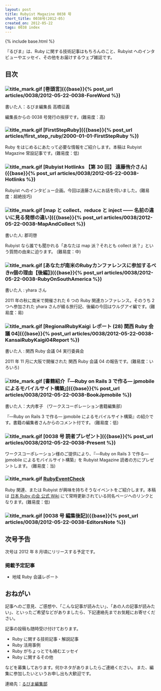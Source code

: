 ```yaml
---
layout: post
title: Rubyist Magazine 0038 号
short_title: 0038号(2012-05)
created_on: 2012-05-22
tags: 0038 index
---
```

{% include base.html %}


『るびま』は、Ruby に関する技術記事はもちろんのこと、Rubyist へのインタビューやエッセイ、その他をお届けするウェブ雑誌です。

## 目次

### ![title_mark.gif]({{base}}{{site.baseurl}}/images/title_mark.gif) [巻頭言]({{base}}{% post_url articles/0038/2012-05-22-0038-ForeWord %})

書いた人：るびま編集長 高橋征義

編集長からの 0038 号発行の挨拶です。(難易度：高)

### ![title_mark.gif]({{base}}{{site.baseurl}}/images/title_mark.gif) [FirstStepRuby]({{base}}{% post_url articles/first_step_ruby/2000-01-01-FirstStepRuby %})

Ruby をはじめるにあたって必要な情報をご紹介します。本稿は Rubyist Magazine 常設記事です。(難易度：低)

### ![title_mark.gif]({{base}}{{site.baseurl}}/images/title_mark.gif) [Rubyist Hotlinks 【第 30 回】 遠藤侑介さん]({{base}}{% post_url articles/0038/2012-05-22-0038-Hotlinks %})

Rubyist へのインタビュー企画。今回は遠藤さんにお話を伺いました。(難易度：超絶技巧)

### ![title_mark.gif]({{base}}{{site.baseurl}}/images/title_mark.gif) [map と collect、reduce と inject ―― 名前の違いに見る発想の違い]({{base}}{% post_url articles/0038/2012-05-22-0038-MapAndCollect %})

書いた人: 郡司啓

Rubyist なら誰でも聞かれる「あなたは map 派？それとも collect 派？」という質問の由来に迫ります。 (難易度：中)

### ![title_mark.gif]({{base}}{{site.baseurl}}/images/title_mark.gif) [あなたが南米のRubyカンファレンスに参加するべきn個の理由【後編】]({{base}}{% post_url articles/0038/2012-05-22-0038-RubyOnSouthAmerica %})

書いた人 : yhara さん

2011 年の秋に南米で開催された 6 つの Ruby 関連カンファレンス。そのうち 2 つへ参加された yhara さんが綴る旅行記、後編の今回はウルグアイ編です。(難易度：易)

### ![title_mark.gif]({{base}}{{site.baseurl}}/images/title_mark.gif) [RegionalRubyKaigi レポート (28) 関西 Ruby 会議 04]({{base}}{% post_url articles/0038/2012-05-22-0038-KansaiRubyKaigi04Report %})

書いた人 : 関西 Ruby 会議 04 実行委員会

2011 年 11 月に大阪で開催された 関西 Ruby 会議 04 の報告です。(難易度：いろいろ)

### ![title_mark.gif]({{base}}{{site.baseurl}}/images/title_mark.gif) [書籍紹介『―Ruby on Rails 3 で作る― jpmobile によるモバイルサイト構築』]({{base}}{% post_url articles/0038/2012-05-22-0038-BookJpmobile %})

書いた人：大内孝子 （ワークスコーポレーション書籍編集部）

『―Ruby on Rails 3 で作る― jpmobile によるモバイルサイト構築』の紹介です。書籍の編集者さんからのコメント付です。 (難易度：低)

### ![title_mark.gif]({{base}}{{site.baseurl}}/images/title_mark.gif) [0038 号 読者プレゼント]({{base}}{% post_url articles/0038/2012-05-22-0038-Present %})

ワークスコーポレーション様のご提供により、『―Ruby on Rails 3 で作る― jpmobile によるモバイルサイト構築』を Rubyist Magazine 読者の方にプレゼントします。 (難易度：当)

### ![title_mark.gif]({{base}}{{site.baseurl}}/images/title_mark.gif) [RubyEventCheck](https://cosen.se/ruby-no-kai/RubyEventCheck)

Ruby 関連、または Rubyist が興味を持ちそうなイベントをご紹介します。本稿は [日本 Ruby の会 公式 Wiki](https://cosen.se/ruby-no-kai/) にて常時更新されている同名ページへのリンクとなります。(難易度：低)

### ![title_mark.gif]({{base}}{{site.baseurl}}/images/title_mark.gif) [0038 号 編集後記]({{base}}{% post_url articles/0038/2012-05-22-0038-EditorsNote %})

## 次号予告

次号は 2012 年 8 月頃にリリースする予定です。

### 掲載予定記事

* 地域 Ruby 会議レポート


## おねがい

記事へのご意見、ご感想や、「こんな記事が読みたい」、「あの人の記事が読みたい」、といったご希望などがありましたら、下記連絡先までお気軽にお寄せください。

記事の投稿も随時受け付けております。

* Ruby に関する技術記事・解説記事
* Ruby 活用事例
* Ruby がちょっとでも絡むエッセイ
* Ruby に関するその他


などを募集しております。何かネタがありましたらご連絡ください。
また、編集に参加したいというお申し出も大歓迎です。

連絡先：[るびま編集部](mailto:magazine@ruby-no-kai.org)


